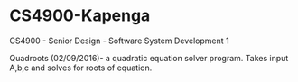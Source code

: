 # CS4900-Kapenga
CS4900 - Senior Design - Software System Development 1

Quadroots (02/09/2016)- a quadratic equation solver program. Takes input A,b,c and solves for roots of equation.
